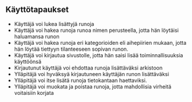## Käyttötapaukset

- Käyttäjä voi lukea lisättyjä runoja
- Käyttäjä voi hakea runoja runoa nimen perusteella, jotta hän löytäisi haluamansa runon
- Käyttäjä voi hakea runoja eri kategorioiden eli aihepiirien mukaan, jotta hän löytää tiettyyn tilanteeseen sopivan runon.
- Käyttäjä voi kirjautua sivustolle, jotta hän saisi lisää toiminnallisuuksia käyttöönsä
- Kirjautunut käyttäjä voi ehdottaa runoja lisättäväksi arkistoon
- Ylläpitäjä voi hyväksyä kirjautuneen käyttäjän runon lisättäväksi
- Ylläpitäjä voi itse lisätä runoja tietokantaan haettaviksi.
- Ylläpitäjä voi muokata ja poistaa runoja, jotta mahdollisia virheitä voitaisiin korjata
